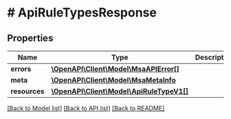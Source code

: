 # # ApiRuleTypesResponse

## Properties

Name | Type | Description | Notes
------------ | ------------- | ------------- | -------------
**errors** | [**\OpenAPI\Client\Model\MsaAPIError[]**](MsaAPIError.md) |  | [optional]
**meta** | [**\OpenAPI\Client\Model\MsaMetaInfo**](MsaMetaInfo.md) |  |
**resources** | [**\OpenAPI\Client\Model\ApiRuleTypeV1[]**](ApiRuleTypeV1.md) |  |

[[Back to Model list]](../../README.md#models) [[Back to API list]](../../README.md#endpoints) [[Back to README]](../../README.md)

